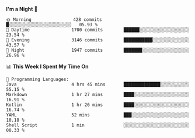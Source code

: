 <!--START_SECTION:waka-->
**I'm a Night 🦉** 

```text
🌞 Morning                428 commits         █░░░░░░░░░░░░░░░░░░░░░░░░   05.93 % 
🌆 Daytime                1700 commits        ██████░░░░░░░░░░░░░░░░░░░   23.54 % 
🌃 Evening                3146 commits        ███████████░░░░░░░░░░░░░░   43.57 % 
🌙 Night                  1947 commits        ███████░░░░░░░░░░░░░░░░░░   26.96 % 
```


📊 **This Week I Spent My Time On** 

```text
💬 Programming Languages: 
Java                     4 hrs 45 mins       ██████████████░░░░░░░░░░░   55.15 % 
Markdown                 1 hr 27 mins        ████░░░░░░░░░░░░░░░░░░░░░   16.91 % 
Kotlin                   1 hr 26 mins        ████░░░░░░░░░░░░░░░░░░░░░   16.74 % 
YAML                     52 mins             ███░░░░░░░░░░░░░░░░░░░░░░   10.18 % 
Shell Script             1 min               ░░░░░░░░░░░░░░░░░░░░░░░░░   00.33 % 
```


<!--END_SECTION:waka-->
